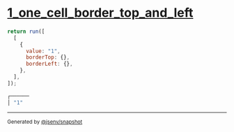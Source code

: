 # [1_one_cell_border_top_and_left](../../table.test.mjs#L38)

```js
return run([
  [
    {
      value: "1",
      borderTop: {},
      borderLeft: {},
    },
  ],
]);
```

```js
┌──────
│ "1" 
```

---

<sub>
  Generated by <a href="https://github.com/jsenv/core/tree/main/packages/independent/snapshot">@jsenv/snapshot</a>
</sub>
